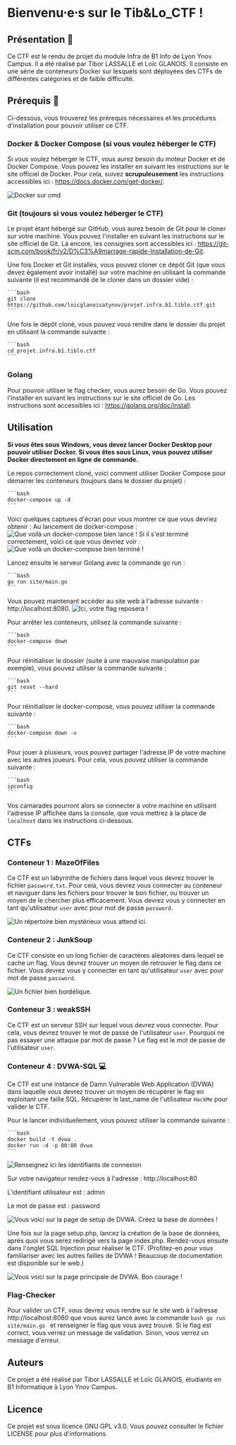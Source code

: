 # Bienvenu⸱e⸱s sur le Tib&Lo_CTF !

## Présentation 💬

Ce CTF est le rendu de projet du module Infra de B1 Info de Lyon Ynov Campus. Il a été réalisé par Tibor LASSALLE et Loïc GLANOIS. Il consiste en une série de conteneurs Docker sur lesquels sont déployées des CTFs de différentes catégories et de faible difficulté.

## Prérequis 👷

Ci-dessous, vous trouverez les prérequis nécessaires et les procédures d'installation pour pouvoir utiliser ce CTF.

### Docker & Docker Compose (si vous voulez héberger le CTF)

Si vous voulez héberger le CTF, vous aurez besoin du moteur Docker et de Docker Compose. Vous pouvez les installer en suivant les instructions sur le site officiel de Docker. Pour cela, suivez **scrupuleusement** les instructions accessibles ici : https://docs.docker.com/get-docker/.

<img src="resources/docker-cmd.png" alt="Docker sur cmd" />

### Git (toujours si vous voulez héberger le CTF)

Le projet étant hébergé sur GitHub, vous aurez besoin de Git pour le cloner sur votre machine. Vous pouvez l'installer en suivant les instructions sur le site officiel de Git. Là encore, les consignes sont accessibles ici : https://git-scm.com/book/fr/v2/D%C3%A9marrage-rapide-Installation-de-Git.

Une fois Docker et Git installés, vous pouvez cloner ce dépôt Git (que vous devez également avoir installé) sur votre machine en utilisant la commande suivante (il est recommandé de le cloner dans un dossier vide) :
    
    ```bash
    git clone https://github.com/loicglanoisatynov/projet.infra.b1.tiblo.ctf.git
    ```

Une fois le dépôt cloné, vous pouvez vous rendre dans le dossier du projet en utilisant la commande suivante :

    ```bash
    cd projet.infra.b1.tiblo.ctf
    ```

### Golang

Pour pouvoir utiliser le flag checker, vous aurez besoin de Go. Vous pouvez l'installer en suivant les instructions sur le site officiel de Go. Les instructions sont accessibles ici : https://golang.org/doc/install.

## Utilisation

**Si vous êtes sous Windows, vous devez lancer Docker Desktop pour pouvoir utiliser Docker. Si vous êtes sous Linux, vous pouvez utiliser Docker directement en ligne de commande.**

Le repos correctement cloné, voici comment utiliser Docker Compose pour démarrer les conteneurs (toujours dans le dossier du projet) : 

    ```bash
    docker-compose up -d
    ```

Voici quelques captures d'écran pour vous montrer ce que vous devriez obtenir :
Au lancement de docker-compose :
<img src="resources/docker-compose-launched.png" alt="Que voilà un docker-compose bien lancé !" />
Si il s'est terminé correctement, voici ce que vous devriez voir :
<img src="resources/docker-compose-finished.png" alt="Que voilà un docker-compose bien terminé !" />

Lancez ensuite le serveur Golang avec la commande go run :

    ```bash
    go run site/main.go
    ```

Vous pouvez maintenant accéder au site web à l'adresse suivante : http://localhost:8080.
<img src="resources/flag-check.png" alt="Ici, votre flag reposera !" />

Pour arrêter les conteneurs, utilisez la commande suivante :

    ```bash
    docker-compose down
    ```

Pour réinitialiser le dossier (suite à une mauvaise manipulation par exemple), vous pouvez utiliser la commande suivante :

    ```bash
    git reset --hard
    ```

Pour réinitialiser le docker-compose, vous pouvez utiliser la commande suivante :

    ```bash
    docker-compose down -v
    ```

Pour jouer à plusieurs, vous pouvez partager l'adresse IP de votre machine avec les autres joueurs. Pour cela, vous pouvez utiliser la commande suivante :

    ```bash
    ipconfig
    ```

Vos camarades pourront alors se connecter à votre machine en utilisant l'adresse IP affichée dans la console, que vous mettrez à la place de `localhost` dans les instructions ci-dessous.

## CTFs

### Conteneur 1 : MazeOfFiles

Ce CTF est un labyrinthe de fichiers dans lequel vous devrez trouver le fichier `password.txt`. Pour cela, vous devrez vous connecter au conteneur et naviguer dans les fichiers pour trouver le bon fichier, ou trouver un moyen de le chercher plus efficacement. Vous devrez vous y connecter en tant qu'utilisateur `user` avec pour mot de passe `password`.

<img src="resources/maze.png" alt="Un répertoire bien mystérieux vous attend ici." />

### Conteneur 2 : JunkSoup

Ce CTF consiste en un long fichier de caractères aléatoires dans lequel se cache un flag. Vous devrez trouver un moyen de retrouver le flag dans ce fichier. Vous devrez vous y connecter en tant qu'utilisateur `user` avec pour mot de passe `password`.

<img src="resources/soup.png" alt="Un fichier bien bordélique." />

### Conteneur 3 : weakSSH

Ce CTF est un serveur SSH sur lequel vous devrez vous connecter. Pour cela, vous devrez trouver le mot de passe de l'utilisateur `user`. Pourquoi ne pas essayer une attaque par mot de passe ? Le flag est le mot de passe de l'utilisateur `user`.

### Conteneur 4 : DVWA-SQL :computer:

Ce CTF est une instance de Damn Vulnerable Web Application (DVWA) dans laquelle vous devrez trouver un moyen de récupérer le flag en exploitant une faille SQL. Récupérer le last_name de l'utilisateur `HackMe` pour valider le CTF. 

Pour le lancer individuellement, vous pouvez utiliser la commande suivante :

    ```bash
    docker build -t dvwa .
    docker run -d -p 80:80 dvwa
    ```

<img src="resources/dvwa-login.png" alt="Renseignez ici les identifiants de connexion" />

Sur votre navigateur rendez-vous à l'adresse : http://localhost:80

L'identifiant utilisateur est : admin

Le mot de passe est : password

<img src="resources/dvwa-setup.png" alt="Vous voici sur la page de setup de DVWA. Créez la base de données !" />

Une fois sur la page setup.php, lancez la création de la base de données, après quoi vous serez redirigé vers la page index.php. Rendez-vous ensuite dans l'onglet SQL Injection pour réaliser le CTF. (Profitez-en pour vous familiariser avec les autres failles de DVWA ! Beaucoup de documentation est disponible sur le web.)

<img src="resources/dvwa-index.png" alt="Vous voici sur la page principale de DVWA. Bon courage !" />

### Flag-Checker

Pour valider un CTF, vous devrez vous rendre sur le site web à l'adresse http://localhost:8080 que vous aurez lancé avec la commande
    ```bash
    go run site/main.go
    ```
et renseigner le flag que vous avez trouvé. Si le flag est correct, vous verrez un message de validation. Sinon, vous verrez un message d'erreur.

## Auteurs

Ce projet a été réalisé par Tibor LASSALLE et Loïc GLANOIS, étudiants en B1 Informatique à Lyon Ynov Campus.

## Licence

Ce projet est sous licence GNU GPL v3.0. Vous pouvez consulter le fichier LICENSE pour plus d'informations.